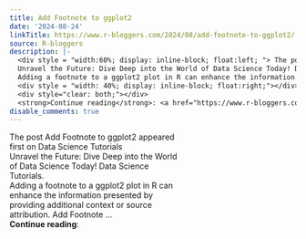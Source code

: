 ```yaml
---
title: Add Footnote to ggplot2
date: '2024-08-24'
linkTitle: https://www.r-bloggers.com/2024/08/add-footnote-to-ggplot2/
source: R-bloggers
description: |-
  <div style = "width:60%; display: inline-block; float:left; "> The post Add Footnote to ggplot2 appeared first on Data Science Tutorials<br />
  Unravel the Future: Dive Deep into the World of Data Science Today! Data Science Tutorials.<br />
  Adding a footnote to a ggplot2 plot in R can enhance the information presented by providing additional context or source attribution. Add Footnote ...</div>
  <div style = "width: 40%; display: inline-block; float:right;"></div>
  <div style="clear: both;"></div>
  <strong>Continue reading</strong>: <a href="https://www.r-bloggers.com/2024/08/add-footnote-to-ggplot2/ ...
disable_comments: true
---
```

<div style = "width:60%; display: inline-block; float:left; "> The post Add Footnote to ggplot2 appeared first on Data Science Tutorials<br />
Unravel the Future: Dive Deep into the World of Data Science Today! Data Science Tutorials.<br />
Adding a footnote to a ggplot2 plot in R can enhance the information presented by providing additional context or source attribution. Add Footnote ...</div>
<div style = "width: 40%; display: inline-block; float:right;"></div>
<div style="clear: both;"></div>
<strong>Continue reading</strong>: <a href="https://www.r-bloggers.com/2024/08/add-footnote-to-ggplot2/ ...